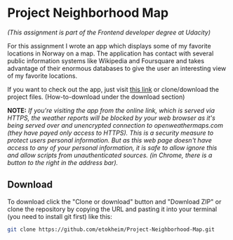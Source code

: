 # Project Neighborhood Map
*(This assignment is part of the Frontend developer degree at Udacity)*

For this assignment I wrote an app which displays some of my favorite locations in Norway on a map. The application has contact with several public information systems like Wikipedia and Foursquare and takes advantage of their enormous databases to give the user an interesting view of my favorite locations.

If you want to check out the app, just visit [this link](https://etokheim.github.io/Project-Neighborhood-Map/) or clone/download the project files. (How-to-download under the download section)

**NOTE:** *If you're visiting the app from the online link, which is served via HTTPS, the weather reports will be blocked by your web browser as it's being served over and unencrypted connection to openweathermaps.com (they have payed only access to HTTPS). This is a security measure to protect users personal information. But as this web page doesn't have access to any of your personal information, it is safe to allow ignore this and allow scripts from unauthenticated sources. (in Chrome, there is a button to the right in the address bar).*

## Download
To download click the "Clone or download" button and "Download ZIP" or clone the repository by copying the URL and pasting it into your terminal (you need to install git first) like this:
```bash
git clone https://github.com/etokheim/Project-Neighborhood-Map.git
```